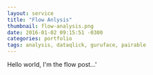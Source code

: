 ```yaml
---
layout: service
title: "Flow Anlysis"
thumbnail: flow-analysis.png
date: 2016-01-02 09:15:51 -0300
categories: portfolio
tags: analysis, dataqlick, guruface, pairable
---
```

Hello world, I'm the flow post...'